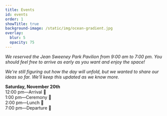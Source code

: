 ```yaml
---
title: Events
id: events
order: 1
showTitle: true
background-image: /static/img/ocean-gradient.jpg
overlay:
  blur: 5
  opacity: 75
---
```

*We reserved the Jean Sweeney Park Pavilion from 9:00 am to 7:00 pm. You should feel free to arrive as early as you want and enjoy the space!*

*We're still figuring out how the day will unfold, but we wanted to share our ideas so far. We'll keep this updated as we know more.*

**Saturday, November 20th**\
12:00 pm—Arrival 🌳\
1:00 pm—Ceremony 💍\
2:00 pm—Lunch 🥪\
7:00 pm—Departure 👋